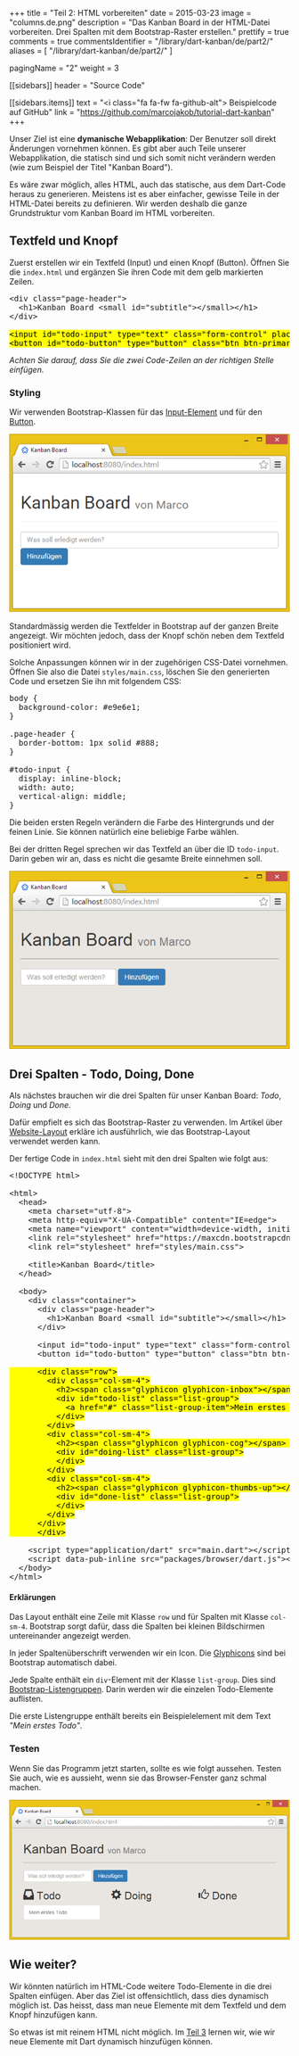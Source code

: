 +++
title = "Teil 2: HTML vorbereiten"
date = 2015-03-23
image = "columns.de.png"
description = "Das Kanban Board in der HTML-Datei vorbereiten. Drei Spalten mit dem Bootstrap-Raster erstellen."
prettify = true
comments = true
commentsIdentifier = "/library/dart-kanban/de/part2/"
aliases = [ 
  "/library/dart-kanban/de/part2/" 
]

pagingName = "2"
weight = 3

[[sidebars]]
header = "Source Code"

[[sidebars.items]]
text = "<i class=\"fa fa-fw fa-github-alt\"></i> Beispielcode auf GitHub"
link = "https://github.com/marcojakob/tutorial-dart-kanban"
+++

Unser Ziel ist eine **dymanische Webapplikation**: Der Benutzer soll direkt Änderungen vornehmen können. Es gibt aber auch Teile unserer Webapplikation, die statisch sind und sich somit nicht verändern werden (wie zum Beispiel der Titel "Kanban Board").

Es wäre zwar möglich, alles HTML, auch das statische, aus dem Dart-Code heraus zu generieren. Meistens ist es aber einfacher, gewisse Teile in der HTML-Datei bereits zu definieren. Wir werden deshalb die ganze Grundstruktur vom Kanban Board im HTML vorbereiten.


## Textfeld und Knopf

Zuerst erstellen wir ein Textfeld (Input) und einen Knopf (Button). Öffnen Sie die `index.html` und ergänzen Sie ihren Code mit dem gelb markierten Zeilen.

<pre class="prettyprint lang-html">
&lt;div class="page-header">
  &lt;h1>Kanban Board &lt;small id="subtitle">&lt;/small>&lt;/h1>
&lt;/div>

<mark>&lt;input id="todo-input" type="text" class="form-control" placeholder="Was soll erledigt werden?">
&lt;button id="todo-button" type="button" class="btn btn-primary">Hinzufügen&lt;/button></mark>
</pre>

*Achten Sie darauf, dass Sie die zwei Code-Zeilen an der richtigen Stelle einfügen.*


### Styling

Wir verwenden Bootstrap-Klassen für das [Input-Element](https://getbootstrap.com/docs/4.1/components/forms/) und für den [Button](https://getbootstrap.com/docs/4.1/components/buttons/).

![Textfeld und Knopf](input-button.de.png)

Standardmässig werden die Textfelder in Bootstrap auf der ganzen Breite angezeigt. Wir möchten jedoch, dass der Knopf schön neben dem Textfeld positioniert wird.

Solche Anpassungen können wir in der zugehörigen CSS-Datei vornehmen. Öffnen Sie also die Datei `styles/main.css`, löschen Sie den generierten Code und ersetzen Sie ihn mit folgendem CSS:

<pre class="prettyprint lang-css">
body {
  background-color: #e9e6e1;
}

.page-header {
  border-bottom: 1px solid #888;
}

#todo-input {
  display: inline-block;
  width: auto;
  vertical-align: middle;
}
</pre>

Die beiden ersten Regeln verändern die Farbe des Hintergrunds und der feinen Linie. Sie können natürlich eine beliebige Farbe wählen.

Bei der dritten Regel sprechen wir das Textfeld an über die ID `todo-input`. Darin geben wir an, dass es nicht die gesamte Breite einnehmen soll.

![Textfeld und Knopf](input-button-styled.de.png)


## Drei Spalten - Todo, Doing, Done

Als nächstes brauchen wir die drei Spalten für unser Kanban Board: *Todo*, *Doing* und *Done*.

Dafür empfielt es sich das Bootstrap-Raster zu verwenden. Im Artikel über [Website-Layout](/library/more-html-css/de/website-layout/) erkläre ich ausführlich, wie das Bootstrap-Layout verwendet werden kann.

Der fertige Code in `index.html` sieht mit den drei Spalten wie folgt aus:

<pre class="prettyprint lang-html">
&lt;!DOCTYPE html>

&lt;html>
  &lt;head>
    &lt;meta charset="utf-8">
    &lt;meta http-equiv="X-UA-Compatible" content="IE=edge">
    &lt;meta name="viewport" content="width=device-width, initial-scale=1.0">
    &lt;link rel="stylesheet" href="https://maxcdn.bootstrapcdn.com/bootstrap/3.3.4/css/bootstrap.min.css">
    &lt;link rel="stylesheet" href="styles/main.css">

    &lt;title>Kanban Board&lt;/title>
  &lt;/head>

  &lt;body>
    &lt;div class="container">
      &lt;div class="page-header">
        &lt;h1>Kanban Board &lt;small id="subtitle">&lt;/small>&lt;/h1>
      &lt;/div>

      &lt;input id="todo-input" type="text" class="form-control" placeholder="Was soll erledigt werden?">
      &lt;button id="todo-button" type="button" class="btn btn-primary">Hinzufügen&lt;/button>

<mark>      &lt;div class="row">
        &lt;div class="col-sm-4">
          &lt;h2>&lt;span class="glyphicon glyphicon-inbox">&lt;/span> Todo&lt;/h2>
          &lt;div id="todo-list" class="list-group">
            &lt;a href="#" class="list-group-item">Mein erstes Todo&lt;/a>
          &lt;/div>
        &lt;/div>
        &lt;div class="col-sm-4">
          &lt;h2>&lt;span class="glyphicon glyphicon-cog">&lt;/span> Doing&lt;/h2>
          &lt;div id="doing-list" class="list-group">
          &lt;/div>
        &lt;/div>
        &lt;div class="col-sm-4">
          &lt;h2>&lt;span class="glyphicon glyphicon-thumbs-up">&lt;/span> Done&lt;/h2>
          &lt;div id="done-list" class="list-group">
          &lt;/div>
        &lt;/div>
      &lt;/div>
      &lt;/div></mark>

    &lt;script type="application/dart" src="main.dart">&lt;/script>
    &lt;script data-pub-inline src="packages/browser/dart.js">&lt;/script>
  &lt;/body>
&lt;/html>
</pre>


#### Erklärungen

Das Layout enthält eine Zeile mit Klasse `row` und für Spalten mit Klasse `col-sm-4`. Bootstrap sorgt dafür, dass die Spalten bei kleinen Bildschirmen untereinander angezeigt werden.

In jeder Spaltenüberschrift verwenden wir ein Icon. Die [Glyphicons](http://holdirbootstrap.de/komponenten/#glyphicons) sind bei Bootstrap automatisch dabei.

Jede Spalte enthält ein `div`-Element mit der Klasse `list-group`. Dies sind [Bootstrap-Listengruppen](http://holdirbootstrap.de/komponenten/#list-group). Darin werden wir die einzelen Todo-Elemente auflisten.

Die erste Listengruppe enthält bereits ein Beispielelement mit dem Text *"Mein erstes Todo"*. 


### Testen

Wenn Sie das Programm jetzt starten, sollte es wie folgt aussehen. Testen Sie auch, wie es aussieht, wenn sie das Browser-Fenster ganz schmal machen.

![Bootstrap Spalten](columns.de.png)


## Wie weiter?

Wir könnten natürlich im HTML-Code weitere Todo-Elemente in die drei Spalten einfügen. Aber das Ziel ist offensichtlich, dass dies dynamisch möglich ist. Das heisst, dass man neue Elemente mit dem Textfeld und dem Knopf hinzufügen kann.

So etwas ist mit reinem HTML nicht möglich. Im [Teil 3](/de/library/dart-kanban/part3/) lernen wir, wie wir neue Elemente mit Dart dynamisch hinzufügen können.

